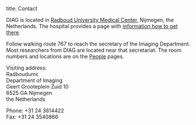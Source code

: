 title: Contact

DIAG is located in [Radboud University Medical Center](https://www.radboudumc.nl/), Nijmegen, the Netherlands. The hospital provides a page with [information how to get there](https://www.radboudumc.nl/en/patient-care/getting-there).

Follow walking route 767 to reach the secretary of the Imaging Department. Most researchers from DIAG are located near that secretariat. The room numbers and locations are on the [People](/people) pages.

Visiting address:<br>
Radboudumc<br>
Department of Imaging<br>
Geert Grooteplein Zuid 10<br>
6525 GA Nijmegen<br>
the Netherlands<br>

Phone: +31 24 3614422<br>
Fax: +31 24 3540866

